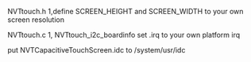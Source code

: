 NVTtouch.h
1,define SCREEN_HEIGHT and SCREEN_WIDTH to your own screen resolution

NVTtouch.c
1, NVTtouch_i2c_boardinfo  set .irq to your own platform irq

put NVTCapacitiveTouchScreen.idc to /system/usr/idc

